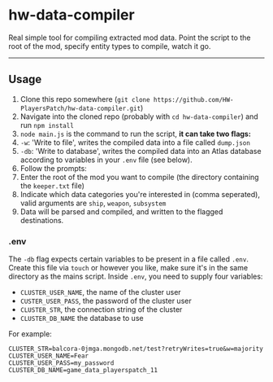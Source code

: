 # hw-data-compiler

Real simple tool for compiling extracted mod data. Point the script to the root of the mod, specify entity types to compile, watch it go.

---

## Usage

1. Clone this repo somewhere (`git clone https://github.com/HW-PlayersPatch/hw-data-compiler.git`)
2. Navigate into the cloned repo (probably with `cd hw-data-compiler`) and run `npm install`
3. `node main.js` is the command to run the script, **it can take two flags:**
  1. `-w`: 'Write to file', writes the compiled data into a file called `dump.json`
  2. `-db`: 'Write to database', writes the compiled data into an Atlas database according to variables in your `.env` file (see below).
4. Follow the prompts:
  1. Enter the root of the mod you want to compile (the directory containing the `keeper.txt` file)
  2. Indicate which data categories you're interested in (comma seperated), valid arguments are `ship`, `weapon`, `subsystem`
5. Data will be parsed and compiled, and written to the flagged destinations.

### .env

The `-db` flag expects certain variables to be present in a file called `.env`. Create this file via `touch` or however you like, make sure it's in the same directory as the mains script. Inside `.env`, you need to supply four variables:
- `CLUSTER_USER_NAME`, the name of the cluster user
- `CUSTER_USER_PASS`, the password of the cluster user
- `CLUSTER_STR`, the connection string of the cluster
- `CLUSTER_DB_NAME` the database to use

For example:
```
CLUSTER_STR=balcora-0jmga.mongodb.net/test?retryWrites=true&w=majority
CLUSTER_USER_NAME=Fear
CLUSTER_USER_PASS=my_password
CLUSTER_DB_NAME=game_data_playerspatch_11
```